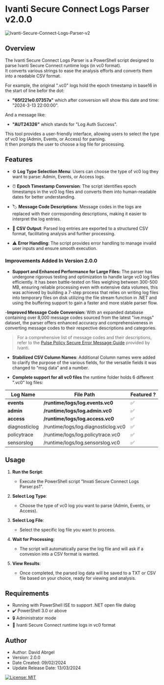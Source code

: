 # Ivanti Secure Connect Logs Parser v2.0.0

![Ivanti-Secure-Connect-Logs-Parser-v2](https://github.com/SeizeCyber/Ivanti-Secure-Connect-Logs-Parser/assets/42407252/6424f7e1-c48c-4a8a-ae54-c57d9bb21705)





## Overview

The Ivanti Secure Connect Logs Parser is a PowerShell script designed to parse Ivanti Secure Connect runtime logs (in vc0 format).  
It converts various strings to ease the analysis efforts and converts them into a readable CSV format.  
  
For example, the original ".vc0" logs hold the epoch timestamp in base16 in the start of line befor the dot:  
- **"65f221e0.07357a"** which after conversion will show this date and time: "2024-3-13 22:00:00".
  
And a message like:  
- **"AUT24326"**  which stands for "Log Auth Success".

This tool provides a user-friendly interface, allowing users to select the type of vc0 log (Admin, Events, or Access) for parsing.  
It then prompts the user to choose a log file for processing.

## Features

- :gear: **Log Type Selection Menu**: Users can choose the type of vc0 log they want to parse: Admin, Events, or Access logs.
  
- :alarm_clock: **Epoch Timestamp Conversion**: The script identifies epoch timestamps in the vc0 log files and converts them into human-readable dates for better understanding.

- :label: **Message Code Descriptions**: Message codes in the logs are replaced with their corresponding descriptions, making it easier to interpret the log entries.

- :page_with_curl: **CSV Output**: Parsed log entries are exported to a structured CSV format, facilitating analysis and further processing.

- :warning: **Error Handling**: The script provides error handling to manage invalid user inputs and ensure smooth execution.

  
### Improvements Added In Version 2.0.0
- **Support and Enhanced Performance for Large Files:**
The parser has undergone rigorous testing and optimization to handle large vc0 log files efficiently. It has been battle-tested on files weighing between 300-500 MB, ensuring reliable processing even with extensive data volumes,
this was achieved by building a 7-step process that relies on writing log files into temporary files on disk utilizing the file stream function in .NET and using the buffering support to gain a faster and more stable parser flow.

-**Improved Message Code Conversion:** 
With an expanded database containing over 8,000 message codes sourced from the latest "ive.msgs" dataset, the parser offers enhanced accuracy and comprehensiveness in converting message codes to their respective descriptions and categories.
> For a comprehensive list of message codes and their descriptions, refer to the [Pulse Policy Secure Error Message Guide](https://help.ivanti.com/ps/legacy/PPS/9.1Rx/9.1R9/Pulse-Policy-Secure-Error-Message-Guide.pdf) provided by Ivanti.


- **Stabilized CSV Column Names**: Additional Column names were added to clarify the purpose of the various fields, for the versatile fields it was changed to “msg data” and a number.
  
- **Complete support for all vc0 files** the runtime folder holds 6 different ".vc0" log files:

| Log Name      | File Path                              | Featured ?
|---------------|----------------------------------------|---------------|  
| **events**        | **/runtime/logs/log.events.vc0**           | ✅        |  
| **admin**         | **/runtime/logs/log.admin.vc0**            | ✅        |   
| **access**        | **/runtime/logs/log.access.vc0**           | ✅        |  
| diagnosticlog | /runtime/logs/log.diagnosticlog.vc0    | ✅         |  
| policytrace   | /runtime/logs/log.policytrace.vc0      | ✅         |  
| sensorslog    | /runtime/logs/log.sensorslog.vc0       | ✅        |   


## Usage

1. **Run the Script**:
   - Execute the PowerShell script "Invati Secure Connect Logs Parser.ps1".
   
2. **Select Log Type**:
   - Choose the type of vc0 log you want to parse (Admin, Events, or Access).

3. **Select Log File**:
   - Select the specific log file you want to process.

4. **Wait for Processing**:
   - The script will automatically parse the log file and will ask  if a convesion into a CSV format is wanted.

5. **View Results**:
   - Once completed, the parsed log data will be saved to a TXT or CSV file based on your choice, ready for viewing and analysis.

## Requirements

- Running with PowerShell ISE to support .NET open file dialog
- :heavy_check_mark: PowerShell 3.0 or above
- :lock: Administrator mode
- :file_folder: Ivanti Secure Connect runtime logs in vc0 format


## Author

- Author: David Abrgel
- Version: 2.0.0
- Date Created: 09/02/2024
- Update Release Date: 13/03/2024

[![License: MIT](https://img.shields.io/badge/License-MIT-blue.svg)](https://opensource.org/licenses/MIT)


